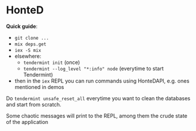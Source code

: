 # HonteD

**Quick guide**:

  - `git clone ...`
  - `mix deps.get`
  - `iex -S mix`
  - elsewhere:
    - `tendermint init` (once)
    - `tendermint --log_level "*:info" node` (everytime to start Tendermint)
  - then in the `iex` REPL you can run commands using HonteDAPI, e.g. ones mentioned in demos


Do `tendermint unsafe_reset_all` everytime you want to clean the databases and start from scratch.

Some chaotic messages will print to the REPL, among them the crude state of the application
